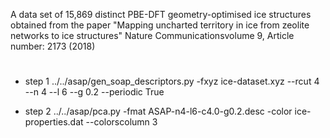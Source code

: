 A data set of 15,869 distinct PBE-DFT geometry-optimised ice structures obtained from the paper
"Mapping uncharted territory in ice from zeolite networks to ice structures" 
Nature Communicationsvolume 9, Article number: 2173 (2018)

#
* step 1
../../asap/gen_soap_descriptors.py -fxyz ice-dataset.xyz --rcut 4 --n 4 --l 6 --g 0.2 --periodic True

* step 2
../../asap/pca.py -fmat ASAP-n4-l6-c4.0-g0.2.desc -color ice-properties.dat --colorscolumn 3
